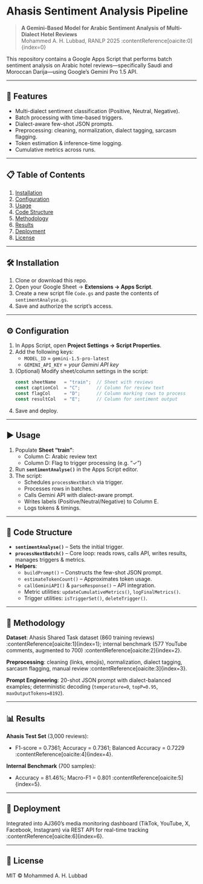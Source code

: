 # Ahasis Sentiment Analysis Pipeline

> **A Gemini-Based Model for Arabic Sentiment Analysis of Multi-Dialect Hotel Reviews**  
> Mohammed A. H. Lubbad, RANLP 2025 :contentReference[oaicite:0]{index=0}

This repository contains a Google Apps Script that performs batch sentiment analysis on Arabic hotel reviews—specifically Saudi and Moroccan Darija—using Google’s Gemini Pro 1.5 API.

---

## 🚀 Features

- Multi-dialect sentiment classification (Positive, Neutral, Negative).  
- Batch processing with time-based triggers.  
- Dialect-aware few-shot JSON prompts.  
- Preprocessing: cleaning, normalization, dialect tagging, sarcasm flagging.  
- Token estimation & inference-time logging.  
- Cumulative metrics across runs.

---

## 📋 Table of Contents

1. [Installation](#installation)  
2. [Configuration](#configuration)  
3. [Usage](#usage)  
4. [Code Structure](#-code-structure)  
5. [Methodology](#-methodology)  
6. [Results](#-results)  
7. [Deployment](#-deployment)  
8. [License](#-license)  

---

## 🛠️ Installation

1. Clone or download this repo.  
2. Open your Google Sheet → **Extensions → Apps Script**.  
3. Create a new script file `Code.gs` and paste the contents of `sentimentAnalyse.gs`.  
4. Save and authorize the script’s access.

---

## ⚙️ Configuration

1. In Apps Script, open **Project Settings → Script Properties**.  
2. Add the following keys:  
   - `MODEL_ID` = `gemini-1.5-pro-latest`  
   - `GEMINI_API_KEY` = *your Gemini API key*  
3. (Optional) Modify sheet/column settings in the script:  
    ```javascript
    const sheetName   = "train";  // Sheet with reviews
    const captionCol  = "C";      // Column for review text
    const flagCol     = "D";      // Column marking rows to process
    const resultCol   = "E";      // Column for sentiment output
    ```  
4. Save and deploy.

---

## ▶️ Usage

1. Populate **Sheet “train”**:  
   - Column C: Arabic review text  
   - Column D: Flag to trigger processing (e.g. “✓”)  
2. Run **`sentimentAnalyse()`** in the Apps Script editor.  
3. The script:  
   - Schedules `processNextBatch` via trigger.  
   - Processes rows in batches.  
   - Calls Gemini API with dialect-aware prompt.  
   - Writes labels (Positive/Neutral/Negative) to Column E.  
   - Logs tokens & timings.

---

## 📂 Code Structure

- **`sentimentAnalyse()`** – Sets the initial trigger.  
- **`processNextBatch()`** – Core loop: reads rows, calls API, writes results, manages triggers & metrics.  
- **Helpers**:  
  - `buildPrompt()` – Constructs the few-shot JSON prompt.  
  - `estimateTokenCount()` – Approximates token usage.  
  - `callGeminiAPI()` & `parseResponse()` – API integration.  
  - Metric utilities: `updateCumulativeMetrics()`, `logFinalMetrics()`.  
  - Trigger utilities: `isTriggerSet()`, `deleteTrigger()`.

---

## 🧪 Methodology

**Dataset**: Ahasis Shared Task dataset (860 training reviews) :contentReference[oaicite:1]{index=1}; internal benchmark (577 YouTube comments, augmented to 700) :contentReference[oaicite:2]{index=2}.  

**Preprocessing**: cleaning (links, emojis), normalization, dialect tagging, sarcasm flagging, manual review :contentReference[oaicite:3]{index=3}.  

**Prompt Engineering**: 20-shot JSON prompt with dialect-balanced examples; deterministic decoding (`temperature=0`, `topP=0.95`, `maxOutputTokens=8192`).  

---

## 📊 Results

**Ahasis Test Set** (3,000 reviews):  
- F1-score = 0.7361; Accuracy = 0.7361; Balanced Accuracy = 0.7229 :contentReference[oaicite:4]{index=4}.  

**Internal Benchmark** (700 samples):  
- Accuracy = 81.46%; Macro-F1 = 0.801 :contentReference[oaicite:5]{index=5}.  

---

## 🚀 Deployment

Integrated into AJ360’s media monitoring dashboard (TikTok, YouTube, X, Facebook, Instagram) via REST API for real-time tracking :contentReference[oaicite:6]{index=6}.

---

## 📜 License

MIT © Mohammed A. H. Lubbad  
